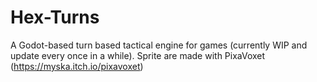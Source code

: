 # Hex-Turns
A Godot-based turn based tactical engine for games (currently WIP and update every once in a while). Sprite are made with PixaVoxet (https://myska.itch.io/pixavoxet)
